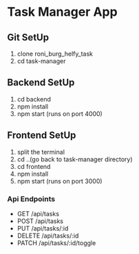 # Task Manager App
## Git SetUp
1. clone roni_burg_helfy_task
2. cd task-manager
## Backend SetUp
1. cd backend
2. npm install
3. npm start (runs on port 4000)
## Frontend SetUp
1. split the terminal
3. cd ..(go back to task-manager directory)
4. cd frontend
5. npm install
6. npm start (runs on port 3000)

### Api Endpoints
- GET /api/tasks
- POST /api/tasks
- PUT /api/tasks/:id
- DELETE /api/tasks/:id
- PATCH /api/tasks/:id/toggle

